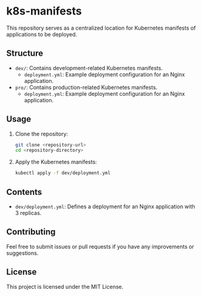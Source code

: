 # k8s-manifests

This repository serves as a centralized location for Kubernetes manifests of applications to be deployed.

## Structure

- `dev/`: Contains development-related Kubernetes manifests.
  - `deployment.yml`: Example deployment configuration for an Nginx application.
- `pro/`: Contains production-related Kubernetes manifests.
  - `deployment.yml`: Example deployment configuration for an Nginx application.

## Usage

1. Clone the repository:
    ```sh
    git clone <repository-url>
    cd <repository-directory>
    ```

2. Apply the Kubernetes manifests:
    ```sh
    kubectl apply -f dev/deployment.yml
    ```

## Contents

- `dev/deployment.yml`: Defines a deployment for an Nginx application with 3 replicas.

## Contributing

Feel free to submit issues or pull requests if you have any improvements or suggestions.

## License

This project is licensed under the MIT License.